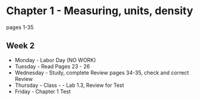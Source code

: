 # Chapter 1 - Measuring, units, density
pages 1-35

## Week 2
- Monday - Labor Day (NO WORK)
- Tuesday - Read Pages 23 - 26
- Wednesday - Study, complete Review pages 34-35, check and correct Review
- Thursday - Class - - Lab 1.3, Review for Test
- Friday - Chapter 1 Test
